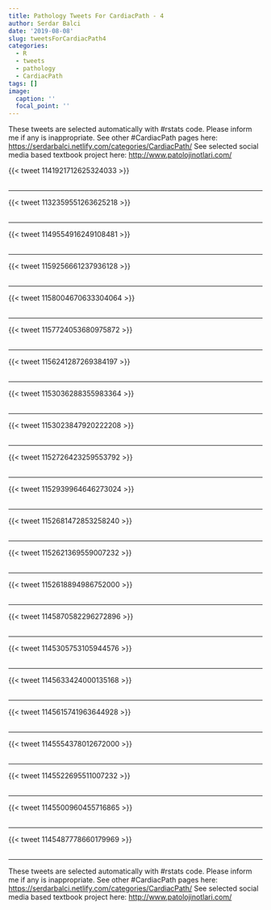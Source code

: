 ```yaml
---
title: Pathology Tweets For CardiacPath - 4
author: Serdar Balci
date: '2019-08-08'
slug: tweetsForCardiacPath4
categories:
  - R
  - tweets
  - pathology
  - CardiacPath
tags: []
image:
  caption: ''
  focal_point: ''
---
```



These tweets are selected automatically with #rstats code. Please inform me if any is inappropriate.
See other #CardiacPath pages here: https://serdarbalci.netlify.com/categories/CardiacPath/ 
See selected social media based textbook project here: http://www.patolojinotlari.com/

{{< tweet 1141921712625324033 >}}
<br>
<br>
<hr>
{{< tweet 1132359551263625218 >}}
<br>
<br>
<hr>
{{< tweet 1149554916249108481 >}}
<br>
<br>
<hr>
{{< tweet 1159256661237936128 >}}
<br>
<br>
<hr>
{{< tweet 1158004670633304064 >}}
<br>
<br>
<hr>
{{< tweet 1157724053680975872 >}}
<br>
<br>
<hr>
{{< tweet 1156241287269384197 >}}
<br>
<br>
<hr>
{{< tweet 1153036288355983364 >}}
<br>
<br>
<hr>
{{< tweet 1153023847920222208 >}}
<br>
<br>
<hr>
{{< tweet 1152726423259553792 >}}
<br>
<br>
<hr>
{{< tweet 1152939964646273024 >}}
<br>
<br>
<hr>
{{< tweet 1152681472853258240 >}}
<br>
<br>
<hr>
{{< tweet 1152621369559007232 >}}
<br>
<br>
<hr>
{{< tweet 1152618894986752000 >}}
<br>
<br>
<hr>
{{< tweet 1145870582296272896 >}}
<br>
<br>
<hr>
{{< tweet 1145305753105944576 >}}
<br>
<br>
<hr>
{{< tweet 1145633424000135168 >}}
<br>
<br>
<hr>
{{< tweet 1145615741963644928 >}}
<br>
<br>
<hr>
{{< tweet 1145554378012672000 >}}
<br>
<br>
<hr>
{{< tweet 1145522695511007232 >}}
<br>
<br>
<hr>
{{< tweet 1145500960455716865 >}}
<br>
<br>
<hr>
{{< tweet 1145487778660179969 >}}
<br>
<br>
<hr>


These tweets are selected automatically with #rstats code. Please inform me if any is inappropriate.
See other #CardiacPath pages here: https://serdarbalci.netlify.com/categories/CardiacPath/ 
See selected social media based textbook project here: http://www.patolojinotlari.com/
